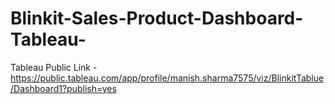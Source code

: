 # Blinkit-Sales-Product-Dashboard-Tableau-

Tableau Public Link - https://public.tableau.com/app/profile/manish.sharma7575/viz/BlinkitTablue/Dashboard1?publish=yes
